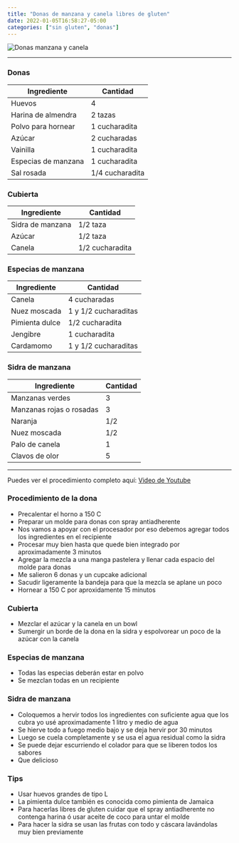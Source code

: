 ```yaml
---
title: "Donas de manzana y canela libres de gluten"
date: 2022-01-05T16:58:27-05:00
categories: ["sin gluten", "donas"]
---
```

![Donas manzana y canela](../../images/donas_manzana_canela.jpg)
___
### Donas

| Ingrediente | Cantidad |
| ----------- | ----------- |
| Huevos | 4 |
| Harina de almendra | 2 tazas |
| Polvo para hornear | 1 cucharadita |
| Azúcar | 2 cucharadas |
| Vainilla | 1 cucharadita |
| Especias de manzana | 1 cucharadita |
| Sal rosada | 1/4 cucharadita |

### Cubierta

| Ingrediente | Cantidad |
| ----------- | ----------- |
| Sidra de manzana | 1/2 taza |
| Azúcar | 1/2 taza |
| Canela | 1/2 cucharadita |

### Especias de manzana

| Ingrediente | Cantidad |
| ----------- | ----------- |
| Canela | 4 cucharadas |
| Nuez moscada | 1 y 1/2 cucharaditas |
| Pimienta dulce | 1/2 cucharadita |
| Jengibre | 1 cucharadita |
| Cardamomo | 1 y 1/2 cucharaditas |

### Sidra de manzana

| Ingrediente | Cantidad |
| ----------- | ----------- |
| Manzanas verdes | 3 |
| Manzanas rojas o rosadas | 3 |
| Naranja | 1/2 |
| Nuez moscada | 1/2 |
| Palo de canela | 1 |
| Clavos de olor | 5 |
___

Puedes ver el procedimiento completo aquí: [Video de Youtube](https://youtu.be/jVErzIAgdcs)

### Procedimiento de la dona
- Precalentar el horno a 150 C
- Preparar un molde para donas con spray antiadherente
- Nos vamos a apoyar con el procesador por eso debemos agregar todos los ingredientes en el recipiente
- Procesar muy bien hasta que quede bien integrado por aproximadamente 3 minutos
- Agregar la mezcla a una manga pastelera y llenar cada espacio del molde para donas
- Me salieron 6 donas y un cupcake adicional
- Sacudir ligeramente la bandeja para que la mezcla se aplane un poco
- Hornear a 150 C por aproxidamente 15 minutos

### Cubierta
- Mezclar el azúcar y la canela en un bowl
- Sumergir un borde de la dona en la sidra y espolvorear un poco de la azúcar con la canela

### Especias de manzana
- Todas las especias deberán estar en polvo
- Se mezclan todas en un recipiente

### Sidra de manzana
- Coloquemos a hervir todos los ingredientes con suficiente agua que los cubra yo usé aproximadamente 1 litro y medio de agua
- Se hierve todo a fuego medio bajo y se deja hervir por 30 minutos
- Luego se cuela completamente y se usa el agua residual como la sidra
- Se puede dejar escurriendo el colador para que se liberen todos los sabores
- Que delicioso

### Tips
- Usar huevos grandes de tipo L
- La pimienta dulce también es conocida como pimienta de Jamaica
- Para hacerlas libres de gluten cuidar que el spray antiadherente no contenga harina ó usar aceite de coco para untar el molde
- Para hacer la sidra se usan las frutas con todo y cáscara lavándolas muy bien previamente
